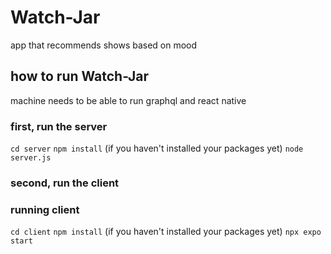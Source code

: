 # Watch-Jar

app that recommends shows based on mood

## how to run Watch-Jar

machine needs to be able to run graphql and react native

### first, run the server

`cd server`
`npm install` (if you haven't installed your packages yet)
`node server.js`

### second, run the client

### running client

`cd client`
`npm install` (if you haven't installed your packages yet)
`npx expo start`
